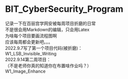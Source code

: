 # BIT_CyberSecurity_Program
记录一下在百丽宫学网安被每周项目折磨的日常  
不是很会用Markdown的编辑，只会用Latex  
为啥每个项目要画流程图啊  
应该每周都会更新吧。。。  
2022.9.7写了第一个项目代码(被折磨)：  
W1_LSB_Invisible_Writing  
2022.9.14第二周项目：  
（不是老师你真的知道你在布置啥作业吗？）  
W1_Image_Enhance

